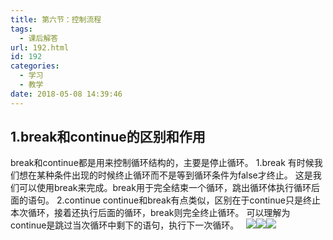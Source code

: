 ```yaml
---
title: 第六节：控制流程
tags:
  - 课后解答
url: 192.html
id: 192
categories:
  - 学习
  - 教学
date: 2018-05-08 14:39:46
---
```


1.break和continue的区别和作用
----------------------

break和continue都是用来控制循环结构的，主要是停止循环。 1.break 有时候我们想在某种条件出现的时候终止循环而不是等到循环条件为false才终止。 这是我们可以使用break来完成。break用于完全结束一个循环，跳出循环体执行循环后面的语句。 2.continue continue和break有点类似，区别在于continue只是终止本次循环，接着还执行后面的循环，break则完全终止循环。 可以理解为continue是跳过当次循环中剩下的语句，执行下一次循环。   ![](https://blog.mviai.com/images/wp-content/uploads/2018/05/if.png)![](https://blog.mviai.com/images/wp-content/uploads/2018/05/2if.png)![](https://blog.mviai.com/images/wp-content/uploads/2018/05/for.png)
